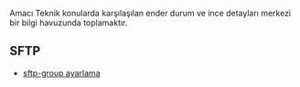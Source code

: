 Amacı Teknik konularda karşılaşılan ender durum ve ince detayları merkezi bir bilgi havuzunda toplamaktır.
## SFTP
- [sftp-group ayarlama](https://github.com/fettahogluhande/devops-docs/blob/main/sftp-group-ayarlama.md)
